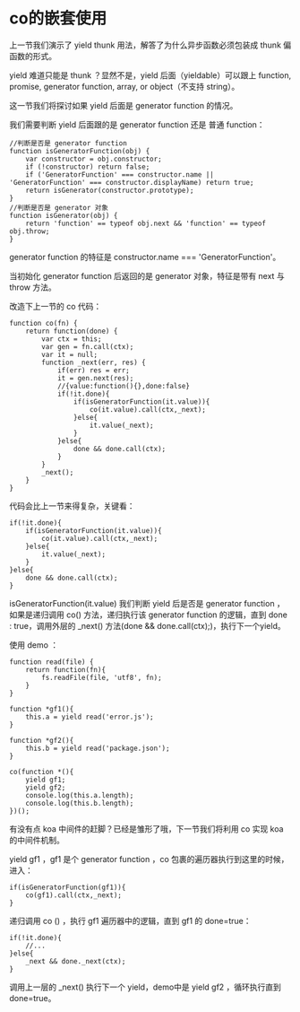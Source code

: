 # co的嵌套使用

上一节我们演示了 yield thunk 用法，解答了为什么异步函数必须包装成 thunk 偏函数的形式。

yield 难道只能是 thunk ？显然不是，yield 后面（yieldable）可以跟上 function, promise, generator function, array, or object（不支持 string）。

这一节我们将探讨如果 yield 后面是 generator function 的情况。

我们需要判断 yield 后面跟的是 generator function 还是 普通 function：

    //判断是否是 generator function
    function isGeneratorFunction(obj) {
        var constructor = obj.constructor;
        if (!constructor) return false;
        if ('GeneratorFunction' === constructor.name || 'GeneratorFunction' === constructor.displayName) return true;
        return isGenerator(constructor.prototype);
    }
    //判断是否是 generator 对象
    function isGenerator(obj) {
        return 'function' == typeof obj.next && 'function' == typeof obj.throw;
    }
    
generator function 的特征是 constructor.name === 'GeneratorFunction'。

当初始化 generator function 后返回的是 generator 对象，特征是带有 next 与 throw 方法。

改造下上一节的 co 代码：

    function co(fn) {
        return function(done) {
            var ctx = this;
            var gen = fn.call(ctx);
            var it = null;
            function _next(err, res) {
                if(err) res = err;
                it = gen.next(res);
                //{value:function(){},done:false}
                if(!it.done){
                    if(isGeneratorFunction(it.value)){
                        co(it.value).call(ctx,_next);
                    }else{
                        it.value(_next);
                    }
                }else{
                    done && done.call(ctx);
                }
            }
            _next();
        }
    }
    
代码会比上一节来得复杂，关键看：

    if(!it.done){
        if(isGeneratorFunction(it.value)){
            co(it.value).call(ctx,_next);
        }else{
            it.value(_next);
        }
    }else{
        done && done.call(ctx);
    }
    
isGeneratorFunction(it.value) 我们判断 yield 后是否是 generator function ，如果是递归调用 co() 方法，递归执行该 generator function 的逻辑，直到 done : true，调用外层的 _next() 方法(done && done.call(ctx);)，执行下一个yield。

使用 demo ：

    function read(file) {
        return function(fn){
            fs.readFile(file, 'utf8', fn);
        }
    }
    
    function *gf1(){
        this.a = yield read('error.js');
    }
    
    function *gf2(){
        this.b = yield read('package.json');
    }
    
    co(function *(){
        yield gf1;
        yield gf2;
        console.log(this.a.length);
        console.log(this.b.length);
    })();
    
有没有点 koa 中间件的赶脚？已经是雏形了哦，下一节我们将利用 co 实现 koa 的中间件机制。

yield gf1 ，gf1 是个 generator function ，co 包裹的遍历器执行到这里的时候，进入：

    if(isGeneratorFunction(gf1)){
        co(gf1).call(ctx,_next);
    }
    
递归调用 co () ，执行 gf1 遍历器中的逻辑，直到 gf1 的 done=true：

    if(!it.done){
        //...
    }else{
        _next && done._next(ctx);
    }

调用上一层的 _next() 执行下一个 yield，demo中是 yield gf2 ，循环执行直到done=true。


